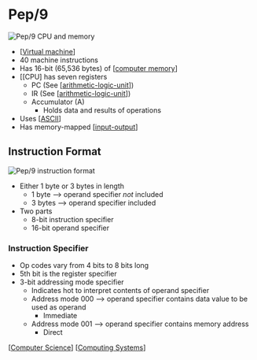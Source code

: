# Pep/9

![Pep/9 CPU and memory](/assets/second-brain/2020-10-07-16-54-37.png)

- [[Virtual machine]]
- 40 machine instructions
- Has 16-bit (65,536 bytes) of [[computer memory]]
- [[CPU] has seven registers
  - PC (See [[arithmetic-logic-unit]])
  - IR (See [[arithmetic-logic-unit]])
  - Accumulator (A)
    - Holds data and results of operations
- Uses [[ASCII]]
- Has memory-mapped [[input-output]]

## Instruction Format

![Pep/9 instruction format](/assets/second-brain/2020-10-09-10-37-34.png)

- Either 1 byte or 3 bytes in length
  - 1 byte --> operand specifier _not_ included
  - 3 bytes --> operand specifier included
- Two parts
  - 8-bit instruction specifier
  - 16-bit operand specifier

### Instruction Specifier

- Op codes vary from 4 bits to 8 bits long
- 5th bit is the register specifier
- 3-bit addressing mode specifier
  - Indicates hot to interpret contents of operand specifier
  - Address mode $000$ --> operand specifier contains data value to be used as operand
    - Immediate
  - Address mode $001$ --> operand specifier contains memory address
    - Direct

[[Computer Science]] [[Computing Systems]]

[//begin]: # "Autogenerated link references for markdown compatibility"
[Virtual machine]: virtual-machine "Virtual Machine"
[computer memory]: computer-memory "Computer Memory"
[arithmetic-logic-unit]: arithmetic-logic-unit "Arithmetic Logic Unit"
[ASCII]: ascii "ASCII"
[input-output]: input-output "Input/Output"
[Computer Science]: computer-science "Computer Science"
[Computing Systems]: computing-systems "Computing Systems"
[//end]: # "Autogenerated link references"